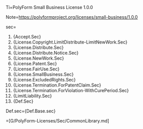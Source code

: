 Ti=PolyForm Small Business License 1.0.0 

Note=<https://polyformproject.org/licenses/small-business/1.0.0> 

sec=<ol><li>{Accept.Sec}</li><li>{License.Copyright.LimitDistribute-LimitNewWork.Sec}</li><li>{License.Distribute.Sec}</li><li>{License.Distribute.Notice.Sec}</li><li>{License.NewWork.Sec}</li><li>{License.Patent.Sec}</li><li>{License.FairUse.Sec}</li><li>{License.SmallBusiness.Sec}</li><li>{License.ExcludedRights.Sec}</li><li>{License.Termination.ForPatentClaim.Sec}</li><li>{License.Termination.ForViolation-WithCurePeriod.Sec}</li><li>{LimitLiability.Sec}</li><li>{Def.Sec}</li></ol>

Def.sec={Def.Base.sec}

=[G/PolyForm-Licenses/Sec/CommonLibrary.md]
